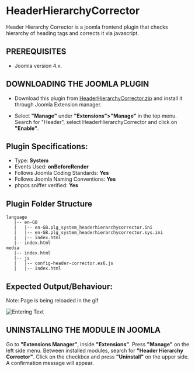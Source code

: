 # HeaderHierarchyCorrector
Header Hierarchy Corrector is a joomla frontend plugin that checks hierarchy of heading tags and corrects it via javascript.

## PREREQUISITES 
 * Joomla version 4.x.

## DOWNLOADING THE JOOMLA PLUGIN

* Download this plugin from [HeaderHierarchyCorrector.zip](https://github.com/vorayash/HeaderHierarchyCorrector/archive/refs/heads/main.zip) and install it through Joomla Extension manager.

* Select **"Manage"** under **"Extensions">"Manage"** in the top menu. Search for "Header", select HeaderHierarchyCorrector and click on **"Enable"**.

## Plugin Specifications:
- Type: <b> System </b> <br/>
- Events Used: <b> onBeforeRender </b>
- Follows Joomla Coding Standards: <b> Yes </b> <br/>
- Follows Joomla Naming Conventions: <b> Yes </b> <br/>
- phpcs sniffer verified: <b> Yes </b> <br/>

## Plugin Folder Structure
```
language
   |-- en-GB
   |   |-- en-GB.plg_system_headerhierarchycorrector.ini
   |   |-- en-GB.plg_system_headerhierarchycorrector.sys.ini
   |   |-- index.html
   |-- index.html
media
   |-- index.html
   |-- js
   |   |-- config-header-corrector.es6.js
   |   |-- index.html
```

## Expected Output/Behaviour:

Note: Page is being reloaded in the gif

![Entering Text](https://github.com/vorayash/Temp-Gif/blob/main/c9F7T7Kxwb.gif)

## UNINSTALLING THE MODULE IN JOOMLA
Go to **"Extensions Manager"**, inside **"Extensions"**. Press **"Manage"** on the left side menu. Between installed modules, search for **"Header Hierarchy Corrector"**. Click on the checkbox and press **"Uninstall"** on the upper side. A confirmation message will appear.

